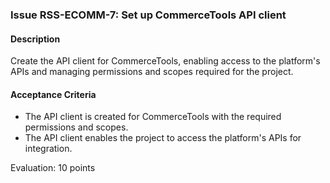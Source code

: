 ### Issue RSS-ECOMM-7: Set up CommerceTools API client

#### Description
Create the API client for CommerceTools, enabling access to the platform's APIs and managing permissions and scopes required for the project.

#### Acceptance Criteria
- The API client is created for CommerceTools with the required permissions and scopes.
- The API client enables the project to access the platform's APIs for integration.

Evaluation: 10 points